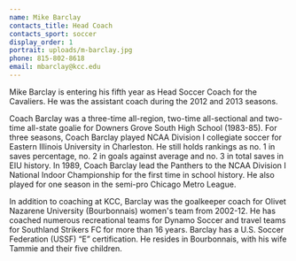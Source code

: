 ```yaml
---
name: Mike Barclay
contacts_title: Head Coach
contacts_sport: soccer
display_order: 1
portrait: uploads/m-barclay.jpg
phone: 815‑802‑8618
email: mbarclay@kcc.edu
---
```


Mike Barclay is entering his fifth year as Head Soccer Coach for the Cavaliers. He was the assistant coach during the 2012 and 2013 seasons.

Coach Barclay was a three-time all-region, two-time all-sectional and two-time all-state goalie for Downers Grove South High School (1983-85). For three seasons, Coach Barclay played NCAA Division I collegiate soccer for Eastern Illinois University in Charleston. He still holds rankings as no. 1 in saves percentage, no. 2 in goals against average and no. 3 in total saves in EIU history. In 1989, Coach Barclay lead the Panthers to the NCAA Division I National Indoor Championship for the first time in school history. He also played for one season in the semi-pro Chicago Metro League.

In addition to coaching at KCC, Barclay was the goalkeeper coach for Olivet Nazarene University (Bourbonnais) women's team from 2002-12. He has coached numerous recreational teams for Dynamo Soccer and travel teams for Southland Strikers FC for more than 16 years. Barclay has a U.S. Soccer Federation (USSF) “E” certification. He resides in Bourbonnais, with his wife Tammie and their five children.
